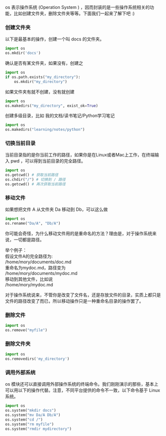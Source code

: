 os 表示操作系统 (Operation System ) ，因而封装的是一些操作系统相关的功能，比如创建文件夹，删除文件夹等等。下面我们一起来了解下吧 :)


### 创建文件夹

以下是最基本的操作，创建一个叫 docs 的文件夹。

```py
import os
os.mkdir('docs')
```

确认是否有某文件夹，如果没有，创建之
```py
import os
if os.path.exists("my_directory"):
    os.mkdir("my_directory")
```

如果文件夹有就不创建，没有就创建
```py
import os
os.makedirs("my_directory", exist_ok=True)
```

创建多级目录，比如 我的文档/读书笔记/Python学习笔记
```py
import os
os.makedirs("learning/notes/python")
```

### 切换当前目录

当前目录指的是你当前工作的路径，如果你是在Linux或者Mac上工作，在终端输入 pwd ，可以得到当前目录的完全路径。
```py
import os
os.getcwd() # 获取当前路径
os.chdir("/") # 切换到 / 路径
os.getcwd() # 再次获取当前路径
```

### 移动文件

如果想把文件 A 从文件夹 Da 移动到 Db，可以这么做
```py
import os
os.rename("Da/A", "Db/A")
```

你可能会奇怪，为什么移动文件用的是重命名的方法？理由是，对于操作系统来说，一切都是路径。

举个例子：   
假设文件A的完全路径为:   
/home/mory/documents/doc.md   
重命名为mydoc.md，路径变为   
/home/mory/documents/mydoc.md   
移动到其他文件，比如说   
/home/mory/mydoc.md   

对于操作系统说来，不管你是改变了文件名，还是存放文件的目录，实质上都只是文件的路径改变了而已，所以移动操作只是一种重命名目录的操作罢了。


### 删除文件
```py
import os
os.remove("myfile")
```

### 删除文件夹
```py
import os
os.removedirs('my_directory')
```

### 调用外部系统

os 模块还可以直接调用外部操作系统的终端命令。我们刚刚演示的那些，基本上可以用以下的操作代替。注意，不同平台提供的命令不一致，以下命令基于 Linux 系统。
```py
import os
os.system("mkdir docs")
os.system("mv Da/A Db/A")
os.system("cd /")
os.system("rm myfile")
os.system("rmdir mydirectory")
```